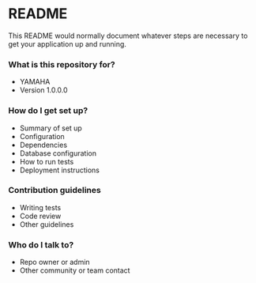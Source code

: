 # README

This README would normally document whatever steps are necessary to get your application up and running.

### What is this repository for?

- YAMAHA
- Version 1.0.0.0

### How do I get set up?

- Summary of set up
- Configuration
- Dependencies
- Database configuration
- How to run tests
- Deployment instructions

### Contribution guidelines

- Writing tests
- Code review
- Other guidelines

### Who do I talk to?

- Repo owner or admin
- Other community or team contact
